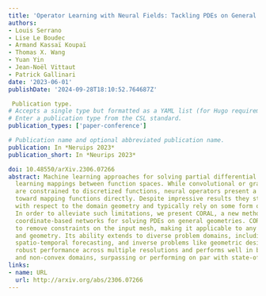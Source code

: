 ```yaml
---
title: 'Operator Learning with Neural Fields: Tackling PDEs on General Geometries'
authors:
- Louis Serrano
- Lise Le Boudec
- Armand Kassaï Koupaï
- Thomas X. Wang
- Yuan Yin
- Jean-Noël Vittaut
- Patrick Gallinari
date: '2023-06-01'
publishDate: '2024-09-28T18:10:52.764687Z'

 Publication type.
# Accepts a single type but formatted as a YAML list (for Hugo requirements).
# Enter a publication type from the CSL standard.
publication_types: ['paper-conference']

# Publication name and optional abbreviated publication name.
publication: In *Neruips 2023*
publication_short: In *Neurips 2023*

doi: 10.48550/arXiv.2306.07266
abstract: Machine learning approaches for solving partial differential equations require
  learning mappings between function spaces. While convolutional or graph neural networks
  are constrained to discretized functions, neural operators present a promising milestone
  toward mapping functions directly. Despite impressive results they still face challenges
  with respect to the domain geometry and typically rely on some form of discretization.
  In order to alleviate such limitations, we present CORAL, a new method that leverages
  coordinate-based networks for solving PDEs on general geometries. CORAL is designed
  to remove constraints on the input mesh, making it applicable to any spatial sampling
  and geometry. Its ability extends to diverse problem domains, including PDE solving,
  spatio-temporal forecasting, and inverse problems like geometric design. CORAL demonstrates
  robust performance across multiple resolutions and performs well in both convex
  and non-convex domains, surpassing or performing on par with state-of-the-art models.
links:
- name: URL
  url: http://arxiv.org/abs/2306.07266
---
```

